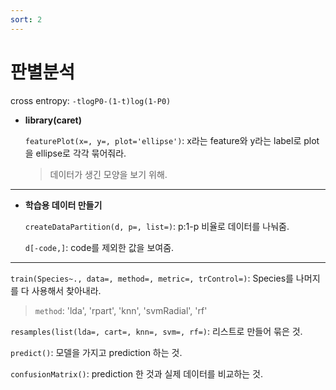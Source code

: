 ```yaml
---
sort: 2
---
```


# 판별분석

cross entropy: `-tlogP0-(1-t)log(1-P0)`

- **library(caret)**

    `featurePlot(x=, y=, plot='ellipse')`: x라는 feature와 y라는 label로 plot을 ellipse로 각각 묶어줘라.

    > 데이터가 생긴 모양을 보기 위해.


---

- **학습용 데이터 만들기**

    `createDataPartition(d, p=, list=)`: p:1-p 비율로 데이터를 나눠줌.

    `d[-code,]`: code를 제외한 값을 보여줌.

---

`train(Species~., data=, method=, metric=, trControl=)`: Species를 나머지를 다 사용해서 찾아내라.

> `method`: 'lda', 'rpart', 'knn', 'svmRadial', 'rf'

`resamples(list(lda=, cart=, knn=, svm=, rf=)`: 리스트로 만들어 묶은 것.

`predict()`: 모델을 가지고 prediction 하는 것.

`confusionMatrix()`: prediction 한 것과 실제 데이터를 비교하는 것.